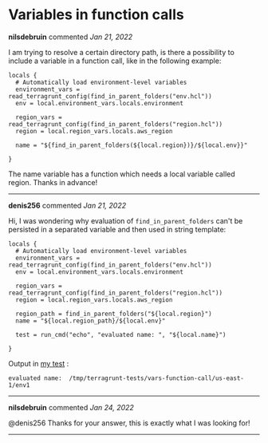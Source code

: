 # Variables in function calls

**nilsdebruin** commented *Jan 21, 2022*

I am trying to resolve a certain directory path, is there a possibility to include a variable in a function call, like in the following example:

```
locals {
  # Automatically load environment-level variables
  environment_vars = read_terragrunt_config(find_in_parent_folders("env.hcl"))
  env = local.environment_vars.locals.environment

  region_vars = read_terragrunt_config(find_in_parent_folders("region.hcl"))
  region = local.region_vars.locals.aws_region

  name = "${find_in_parent_folders(${local.region})}/${local.env}}"

}
```

The name variable has a function which needs a local variable called region. Thanks in advance!
<br />
***


**denis256** commented *Jan 21, 2022*

Hi, I was wondering why evaluation of `find_in_parent_folders` can't be persisted in a separated variable and then used in string template:

```
locals {
  # Automatically load environment-level variables
  environment_vars = read_terragrunt_config(find_in_parent_folders("env.hcl"))
  env = local.environment_vars.locals.environment

  region_vars = read_terragrunt_config(find_in_parent_folders("region.hcl"))
  region = local.region_vars.locals.aws_region

  region_path = find_in_parent_folders("${local.region}")
  name = "${local.region_path}/${local.env}"

  test = run_cmd("echo", "evaluated name: ", "${local.name}")

}

```
Output in [my test](https://github.com/denis256/terragrunt-tests/tree/master/vars-function-call/app) : 
```
evaluated name:  /tmp/terragrunt-tests/vars-function-call/us-east-1/env1
```
***

**nilsdebruin** commented *Jan 24, 2022*

@denis256 Thanks for your answer, this is exactly what I was looking for!
***

